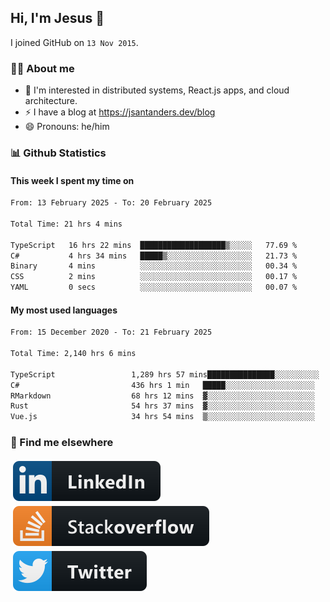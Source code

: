 ## Hi, I'm Jesus 👋

I joined GitHub on `13 Nov 2015`.

<!-- Talking about you -->

### 👨‍💻 About me

- 👦 I'm interested in distributed systems, React.js apps, and cloud architecture.
- ⚡️ I have a blog at <https://jsantanders.dev/blog>
- 😄 Pronouns: he/him

### 📊 Github Statistics

#### This week I spent my time on

<!--START_SECTION:weekly-->

```txt
From: 13 February 2025 - To: 20 February 2025

Total Time: 21 hrs 4 mins

TypeScript   16 hrs 22 mins  ███████████████████▒░░░░░   77.69 %
C#           4 hrs 34 mins   █████▒░░░░░░░░░░░░░░░░░░░   21.73 %
Binary       4 mins          ░░░░░░░░░░░░░░░░░░░░░░░░░   00.34 %
CSS          2 mins          ░░░░░░░░░░░░░░░░░░░░░░░░░   00.17 %
YAML         0 secs          ░░░░░░░░░░░░░░░░░░░░░░░░░   00.07 %
```

<!--END_SECTION:weekly-->

#### My most used languages

<!--START_SECTION:alltime-->

```txt
From: 15 December 2020 - To: 21 February 2025

Total Time: 2,140 hrs 6 mins

TypeScript                 1,289 hrs 57 mins███████████████░░░░░░░░░░   60.28 %
C#                         436 hrs 1 min   █████░░░░░░░░░░░░░░░░░░░░   20.37 %
RMarkdown                  68 hrs 12 mins  ▓░░░░░░░░░░░░░░░░░░░░░░░░   03.19 %
Rust                       54 hrs 37 mins  ▓░░░░░░░░░░░░░░░░░░░░░░░░   02.55 %
Vue.js                     34 hrs 54 mins  ▒░░░░░░░░░░░░░░░░░░░░░░░░   01.63 %
```

<!--END_SECTION:alltime-->

### 📢 Find me elsewhere

<p>
  <a target="_blank" href="https://linkedin.com/in/jsantanders">
    <img src="https://github.com/jsantanders/jsantanders/blob/master/img/linkedin.svg" alt="LinkedIn" style="vertical-align:top; margin:4px">
  </a>
  
  <a target="_blank" href="https://stackoverflow.com/users/7318331/jesus-santander">
    <img src="https://github.com/jsantanders/jsantanders/blob/master/img/stackoverflow.svg" alt="StackOverflow" style="vertical-align:top; margin:4px">
  </a>
  
  <a target="_blank" href="http://twitter.com/jsantanders">
    <img src="https://github.com/jsantanders/jsantanders/blob/master/img/twitter.svg" alt="Twitter" style="vertical-align:top; margin:4px">
  </a>
</p>
